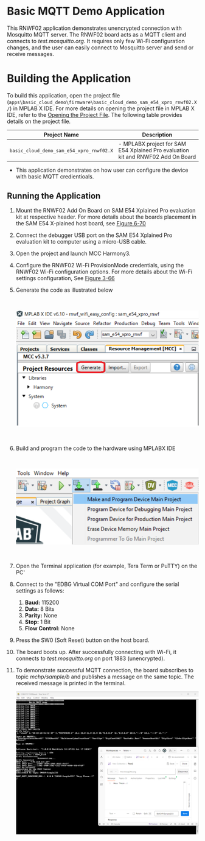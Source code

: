 # Basic MQTT Demo Application

This RNWF02 application demonstrates unencrypted connection with Mosquitto MQTT server. The RNWF02 board acts as a MQTT client and connects to *test.mosquitto.org*. It requires only few Wi-Fi configuration changes, and the user can easily connect to Mosquitto server and send or receive messages.



# Building the Application

To build this application, open the project file \(`apps\basic_cloud_demo\firmware\basic_cloud_demo_sam_e54_xpro_rnwf02.X/`\) in MPLAB X IDE. For more details on opening the project file in MPLAB X IDE, refer to the [Opening the Project File](https://onlinedocs.microchip.com/oxy/GUID-92FEB3A1-C10F-47DF-BF88-C06521800526-en-US-1/GUID-671CCA8C-64AE-4EA1-B144-D46A6FEE76FF.html#GUID-671CCA8C-64AE-4EA1-B144-D46A6FEE76FF__SECTION_YRV_2WM_QYB). The following table provides details on the project file.

|Project Name|Description|
|------------|-----------|
|`basic_cloud_demo_sam_e54_xpro_rnwf02.X`| -   MPLABX project for SAM E54 Xplained Pro evaluation kit and RNWF02 Add On Board
-   This application demonstrates on how user can configure the device with basic MQTT credientioals.

## Running the Application

1.  Mount the RNWF02 Add On Board on SAM E54 Xplained Pro evaluation kit at respective header. For more details about the boards placement in the SAM E54 X-plained host board, see [Figure 6-70](../wifi_easy_config/docs/GUID-7BA99DE1-89EB-4DD7-973B-974B175D657A.md#FIG_B4M_3WX_PZB)
2.  Connect the debugger USB port on the SAM E54 Xplained Pro evaluation kit to computer using a micro-USB cable.
3.  Open the project and launch MCC Harmony3.
4.  Configure the RNWF02 Wi-Fi ProvisionMode credentials, using the RNWF02 Wi-Fi configuration options. For more details about the Wi-Fi settings configuration, See [Figure 3-66](https://onlinedocs.microchip.com/oxy/GUID-92FEB3A1-C10F-47DF-BF88-C06521800526-en-US-1/GUID-CE9CEDFD-5FD4-4BC4-AB96-17647C430816.html#GUID-CE9CEDFD-5FD4-4BC4-AB96-17647C430816__FIG_NBX_GZS_SZB)
5.  Generate the code as illustrated below

    <br />

    ![](docs/images/GUID-0227005F-6A58-4883-9FB1-395F49202CA6-low.png "Generating the Code")

    <br />

6.  Build and program the code to the hardware using MPLABX IDE

    <br />

    ![](docs/images/GUID-95D92FA6-7B8F-4C90-A4D2-4B425AEE63CB-low.png "Programming the Board")

    <br />

7.  Open the Terminal application \(for example, Tera Term or PuTTY\) on the PC'
8.  Connect to the "EDBG Virtual COM Port" and configure the serial settings as follows:
    1.  **Baud:** 115200
    2.  **Data:** 8 Bits
    3.  **Parity:** None
    4.  **Stop:** 1 Bit
    5.  **Flow Control:** None
9.  Press the SW0 \(Soft Reset\) button on the host board.
10. The board boots up. After successfully connecting with Wi-Fi, it connects to *test.mosquitto.org* on port 1883 \(unencrypted\).
11. To demonstrate successful MQTT connection, the board subscribes to topic *mchp/sample/b* and publishes a message on the same topic. The received message is printed in the terminal.

    ![](docs/images/Basic_mqtt_demo_logs.png "Basic MQTT demo Serial logs")
